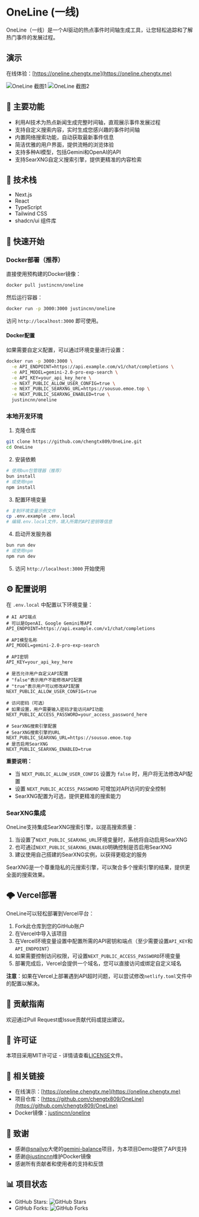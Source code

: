 # OneLine (一线)

OneLine（一线）是一个AI驱动的热点事件时间轴生成工具，让您轻松追踪和了解热门事件的发展过程。

## 演示

在线体验：[https://oneline.chengtx.me](https://oneline.chengtx.me)

![OneLine 截图1](https://ext.same-assets.com/1204961896/3933883241.png)
![OneLine 截图2](https://ext.same-assets.com/1204961896/3709366445.png)

## 🌟 主要功能

* 利用AI技术为热点新闻生成完整时间轴，直观展示事件发展过程
* 支持自定义搜索内容，实时生成您感兴趣的事件时间轴
* 内置网络搜索功能，自动获取最新事件信息
* 简洁优雅的用户界面，提供流畅的浏览体验
* 支持多种AI模型，包括Gemini和OpenAI的API
* 支持SearXNG自定义搜索引擎，提供更精准的内容检索

## 🔧 技术栈

* Next.js
* React
* TypeScript
* Tailwind CSS
* shadcn/ui 组件库

## 🚀 快速开始

### Docker部署（推荐）

直接使用预构建的Docker镜像：

```bash
docker pull justincnn/oneline
```

然后运行容器：

```bash
docker run -p 3000:3000 justincnn/oneline
```

访问 `http://localhost:3000` 即可使用。

#### Docker配置

如果需要自定义配置，可以通过环境变量进行设置：

```bash
docker run -p 3000:3000 \
  -e API_ENDPOINT=https://api.example.com/v1/chat/completions \
  -e API_MODEL=gemini-2.0-pro-exp-search \
  -e API_KEY=your_api_key_here \
  -e NEXT_PUBLIC_ALLOW_USER_CONFIG=true \
  -e NEXT_PUBLIC_SEARXNG_URL=https://sousuo.emoe.top \
  -e NEXT_PUBLIC_SEARXNG_ENABLED=true \
  justincnn/oneline
```

### 本地开发环境

1. 克隆仓库

```bash
git clone https://github.com/chengtx809/OneLine.git
cd OneLine
```

2. 安装依赖

```bash
# 使用bun包管理器（推荐）
bun install
# 或使用npm
npm install
```

3. 配置环境变量

```bash
# 复制环境变量示例文件
cp .env.example .env.local
# 编辑.env.local文件，填入所需的API密钥等信息
```

4. 启动开发服务器

```bash
bun run dev
# 或使用npm
npm run dev
```

5. 访问 `http://localhost:3000` 开始使用

## ⚙️ 配置说明

在 `.env.local` 中配置以下环境变量：

```
# AI API端点
# 可以是OpenAI、Google Gemini等API
API_ENDPOINT=https://api.example.com/v1/chat/completions

# API模型名称
API_MODEL=gemini-2.0-pro-exp-search

# API密钥
API_KEY=your_api_key_here

# 是否允许用户自定义API配置
# "false"表示用户不能修改API配置
# "true"表示用户可以修改API配置
NEXT_PUBLIC_ALLOW_USER_CONFIG=true

# 访问密码（可选）
# 如果设置，用户需要输入密码才能访问API功能
NEXT_PUBLIC_ACCESS_PASSWORD=your_access_password_here

# SearXNG搜索引擎配置
# SearXNG搜索引擎的URL
NEXT_PUBLIC_SEARXNG_URL=https://sousuo.emoe.top
# 是否启用SearXNG
NEXT_PUBLIC_SEARXNG_ENABLED=true
```

**重要说明：**

* 当 `NEXT_PUBLIC_ALLOW_USER_CONFIG` 设置为 `false` 时，用户将无法修改API配置
* 设置 `NEXT_PUBLIC_ACCESS_PASSWORD` 可增加对API访问的安全控制
* SearXNG配置为可选，提供更精准的搜索能力

### SearXNG集成

OneLine支持集成SearXNG搜索引擎，以提高搜索质量：

1. 当设置了`NEXT_PUBLIC_SEARXNG_URL`环境变量时，系统将自动启用SearXNG
2. 也可通过`NEXT_PUBLIC_SEARXNG_ENABLED`明确控制是否启用SearXNG
3. 建议使用自己搭建的SearXNG实例，以获得更稳定的服务

SearXNG是一个尊重隐私的元搜索引擎，可以聚合多个搜索引擎的结果，提供更全面的搜索效果。

## 🌩️ Vercel部署

OneLine可以轻松部署到Vercel平台：

1. Fork此仓库到您的GitHub账户
2. 在Vercel中导入该项目
3. 在Vercel环境变量设置中配置所需的API密钥和端点（至少需要设置`API_KEY`和`API_ENDPOINT`）
4. 如果需要控制访问权限，可设置`NEXT_PUBLIC_ACCESS_PASSWORD`环境变量
5. 部署完成后，Vercel会提供一个域名，您可以直接访问或绑定自定义域名

**注意**：如果在Vercel上部署遇到API超时问题，可以尝试修改`netlify.toml`文件中的配置以解决。

## 🤝 贡献指南

欢迎通过Pull Request或Issue贡献代码或提出建议。

## 📜 许可证

本项目采用MIT许可证 - 详情请查看[LICENSE](LICENSE)文件。

## 🔗 相关链接

* 在线演示：[https://oneline.chengtx.me](https://oneline.chengtx.me)
* 项目仓库：[https://github.com/chengtx809/OneLine](https://github.com/chengtx809/OneLine)
* Docker镜像：[justincnn/oneline](https://hub.docker.com/r/justincnn/oneline)

## 🙏 致谢

* 感谢[@snailyp](https://github.com/snailyp)大佬的[gemini-balance](https://github.com/snailyp/gemini-balance)项目，为本项目Demo提供了API支持
* 感谢[@justincnn](https://github.com/justincnn)维护Docker镜像
* 感谢所有贡献者和使用者的支持和反馈

## 📊 项目状态

* GitHub Stars: ![GitHub Stars](https://img.shields.io/github/stars/chengtx809/OneLine?style=social)
* GitHub Forks: ![GitHub Forks](https://img.shields.io/github/forks/chengtx809/OneLine?style=social)
